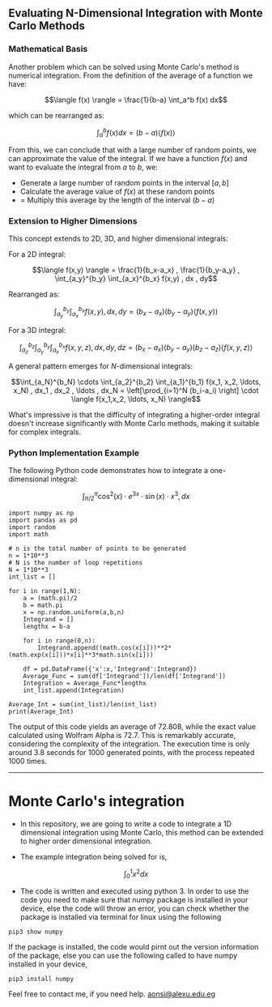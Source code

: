 ## Evaluating N-Dimensional Integration with Monte Carlo Methods
### Mathematical Basis
Another problem which can be solved using Monte Carlo's method is numerical integration. From the definition of the average of a function we have:

$$\langle f(x) \rangle = \frac{1}{b-a} \int_a^b f(x) dx$$

which can be rearranged as:

$$\int_a^b f(x) dx = (b-a) \langle f(x) \rangle$$

From this, we can conclude that with a large number of random points, we can approximate the value of the integral. If we have a function $f(x)$ and want to evaluate the integral from $a$ to $b$, we:

- Generate a large number of random points in the interval $[a,b]$ 
- Calculate the average value of $f(x)$ at these random points
- = Multiply this average by the length of the interval $(b-a)$

### Extension to Higher Dimensions 

This concept extends to 2D, 3D, and higher dimensional integrals:

For a 2D integral:

$$\langle f(x,y) \rangle = \frac{1}{b_x-a_x} , \frac{1}{b_y-a_y} , \int_{a_y}^{b_y} \int_{a_x}^{b_x} f(x,y) , dx , dy$$

Rearranged as:

$$\int_{a_y}^{b_y} \int_{a_x}^{b_x} f(x,y) , dx , dy = (b_x-a_x)(b_y-a_y) \langle f(x,y) \rangle$$

For a 3D integral:

$$\int_{a_z}^{b_z} \int_{a_y}^{b_y} \int_{a_x}^{b_x} f(x,y,z) , dx , dy , dz = (b_x-a_x)(b_y-a_y)(b_z-a_z) \langle f(x,y,z) \rangle$$

A general pattern emerges for $N$-dimensional integrals:

$$\int_{a_N}^{b_N} \cdots \int_{a_2}^{b_2} \int_{a_1}^{b_1} f(x_1, x_2, \ldots, x_N) , dx_1 , dx_2 , \ldots , dx_N = \left[\prod_{i=1}^N (b_i-a_i) \right] \cdot \langle f(x_1,x_2, \ldots, x_N) \rangle$$

What's impressive is that the difficulty of integrating a higher-order integral doesn't increase significantly with Monte Carlo methods, making it suitable for complex integrals.

### Python Implementation Example
The following Python code demonstrates how to integrate a one-dimensional integral:

$$\int_{\pi/2}^{\pi} \cos^2(x) \cdot e^{3x} \cdot \sin(x) \cdot x^3 , dx$$

```
import numpy as np
import pandas as pd
import random
import math 

# n is the total number of points to be generated
n = 1*10**3
# N is the number of loop repetitions
N = 1*10**3
int_list = []

for i in range(1,N):
    a = (math.pi)/2
    b = math.pi
    x = np.random.uniform(a,b,n)
    Integrand = []
    lengthx = b-a
    
    for i in range(0,n):
        Integrand.append((math.cos(x[i]))**2*(math.exp(x[i]))*x[i]**3*math.sin(x[i]))
        
    df = pd.DataFrame({'x':x,'Integrand':Integrand})
    Average_Func = sum(df['Integrand'])/len(df['Integrand'])
    Integration = Average_Func*lengthx
    int_list.append(Integration)
    
Average_Int = sum(int_list)/len(int_list)
print(Average_Int)

```

The output of this code yields an average of 72.808, while the exact value calculated using Wolfram Alpha is 72.7. This is remarkably accurate, considering the complexity of the integration. The execution time is only around 3.8 seconds for 1000 generated points, with the process repeated 1000 times.


--------------


# Monte Carlo's integration

- In this repository, we are going to write a code to integrate a 1D dimensional integration using Monte Carlo, this method can be extended to higher order dimensional integration. 



- The example integration being solved for is, 

$$\int_0^1 x^2 dx$$

- The code is written and executed using python 3. In order to use the code you need to make sure that numpy package is installed in your device, else the code will throw an error, you can check whether the package is installed via terminal for linux using the following 
```
pip3 show numpy
```
If the package is installed, the code would pirnt out the version information of the package, else you can use the following called to have numpy installed in your device,
```
pip3 install numpy
```


Feel free to contact me, if you need help. 
aonsi@alexu.edu.eg
